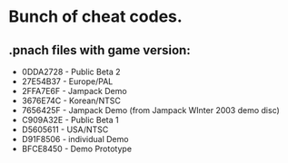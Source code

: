 # Bunch of cheat codes.

## .pnach files with game version:
- 0DDA2728 - Public Beta 2
- 27E54B37 - Europe/PAL
- 2FFA7E6F - Jampack Demo
- 3676E74C - Korean/NTSC
- 7656425F - Jampack Demo (from Jampack WInter 2003 demo disc)
- C909A32E - Public Beta 1
- D5605611 - USA/NTSC
- D91F8506 - individual Demo
- BFCE8450 - Demo Prototype
